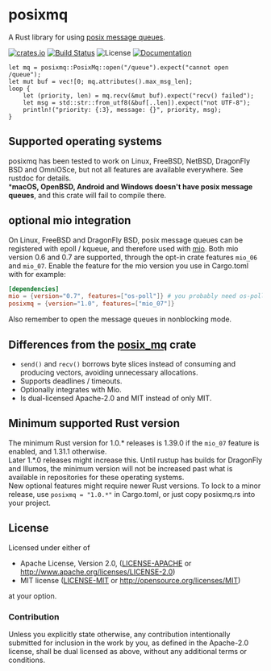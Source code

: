 # posixmq

A Rust library for using [posix message queues](http://man7.org/linux/man-pages/man7/mq_overview.7.html).

[![crates.io](https://img.shields.io/crates/v/posixmq.svg)](https://crates.io/crates/posixmq) [![Build Status](https://api.cirrus-ci.com/github/tormol/posixmq.svg)](https://cirrus-ci.com/github/tormol/posixmq) ![License](https://img.shields.io/crates/l/posixmq.svg) [![Documentation](https://docs.rs/posixmq/badge.svg)](https://docs.rs/posixmq/)

```rust,no_run
let mq = posixmq::PosixMq::open("/queue").expect("cannot open /queue");
let mut buf = vec![0; mq.attributes().max_msg_len];
loop {
    let (priority, len) = mq.recv(&mut buf).expect("recv() failed");
    let msg = std::str::from_utf8(&buf[..len]).expect("not UTF-8");
    println!("priority: {:3}, message: {}", priority, msg);
}
```

## Supported operating systems

posixmq has been tested to work on Linux, FreeBSD, NetBSD, DragonFly BSD and OmniOSce, but not all features are available everywhere. See rustdoc for details.  
***macOS, OpenBSD, Android and Windows doesn't have posix message queues**, and this crate will fail to compile there.

## optional mio integration

On Linux, FreeBSD and DragonFly BSD, posix message queues can be registered with epoll / kqueue, and therefore used with [mio](https://github.com/tokio-rs/mio).
Both mio version 0.6 and 0.7 are supported, through the opt-in crate features `mio_06` and `mio_07`.
Enable the feature for the mio version you use in Cargo.toml with for example:

```toml
[dependencies]
mio = {version="0.7", features=["os-poll"]} # you probably need os-poll
posixmq = {version="1.0", features=["mio_07"]}
```

Also remember to open the message queues in nonblocking mode.

## Differences from the [posix_mq](https://github.com/aprilabank/posix_mq.rs) crate

* `send()` and `recv()` borrows byte slices instead of consuming and producing vectors, avoiding unnecessary allocations.
* Supports deadlines / timeouts.
* Optionally integrates with Mio.
* Is dual-licensed Apache-2.0 and MIT instead of only MIT.

## Minimum supported Rust version

The minimum Rust version for 1.0.\* releases is 1.39.0 if the `mio_07` feature is enabled, and 1.31.1 otherwise.  
Later 1.\*.0 releases might increase this. Until rustup has builds for DragonFly and Illumos, the minimum version will not be increased past what is available in repositories for these operating systems.  
New optional features might require newer Rust versions.
To lock to a minor release, use `posixmq = "1.0.*"` in Cargo.toml, or just copy posixmq.rs into your project.

## License

Licensed under either of

* Apache License, Version 2.0, ([LICENSE-APACHE](LICENSE-APACHE) or http://www.apache.org/licenses/LICENSE-2.0)
* MIT license ([LICENSE-MIT](LICENSE-MIT) or http://opensource.org/licenses/MIT)

at your option.

### Contribution

Unless you explicitly state otherwise, any contribution intentionally submitted for inclusion in the work by you, as defined in the Apache-2.0 license, shall be dual licensed as above, without any additional terms or conditions.
